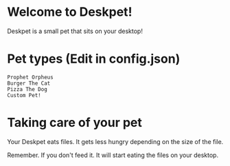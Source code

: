 # Welcome to Deskpet!
Deskpet is a small pet that sits on your desktop!

# Pet types (Edit in config.json)
    Prophet Orpheus
    Burger The Cat
    Pizza The Dog
    Custom Pet!

# Taking care of your pet
Your Deskpet eats files. It gets less hungry depending on the size of the file.

Remember. If you don't feed it. It will start eating the files on your desktop.


